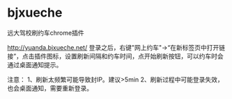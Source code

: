 # bjxueche
远大驾校刷约车chrome插件

http://yuanda.bjxueche.net/
登录之后，右键"网上约车"->“在新标签页中打开链接”，点击插件图标，设置刷新间隔和约车时间，点开始刷新按钮，可以约车时会通过桌面通知提示。

注意：
1、刷新太频繁可能导致封IP。建议>5min
2、刷新过程中可能登录失效，也会桌面通知，需要重新登录。





